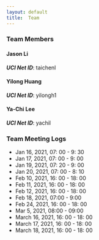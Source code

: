 ```yaml
---
layout: default
title:  Team
---
```


### Team Members


#### Jason Li
***UCI Net ID***: taichenl

#### Yilong Huang
***UCI Net ID***: yilongh1

#### Ya-Chi Lee
***UCI Net ID***: yachil



### Team Meeting Logs
- Jan 16, 2021, 07: 00 - 9: 30
- Jan 17, 2021, 07: 00 - 9: 00
- Jan 19, 2021, 07: 20 - 9: 00
- Jan 20, 2021, 07: 00 - 8: 10
- Feb 10, 2021, 16: 00 - 18: 00
- Feb 11, 2021, 16: 00 - 18: 00
- Feb 12, 2021, 16: 00 - 18: 00
- Feb 18, 2021, 07:00 - 9:00
- Feb 24, 2021, 16: 00 - 18: 00
- Mar 5, 2021, 08:00 - 09:00
- March 16, 2021, 16: 00 - 18: 00
- March 17, 2021, 16: 00 - 18: 00
- March 18, 2021, 16: 00 - 18: 00
